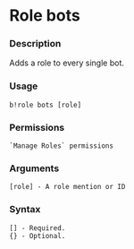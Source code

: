 # Role bots

### **Description**

Adds a role to every single bot.

### Usage

```
b!role bots [role]
```

### Permissions

```
`Manage Roles` permissions
```

### Arguments

```
[role] - A role mention or ID
```

### Syntax

```
[] - Required.
{} - Optional.
```
